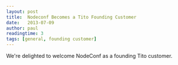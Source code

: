 ```yaml
---
layout: post
title:  Nodeconf Becomes a Tito Founding Customer
date:   2013-07-09
author: paul
readingtime: 3
tags: [general, founding customer]
---
```


We're delighted to welcome NodeConf as a founding Tito customer.